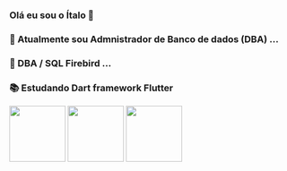 ### Olá eu sou o Ítalo 👋




### 🔭 Atualmente sou Admnistrador de Banco de dados (DBA) ...
### 🌱 DBA / SQL Firebird ...
### 📚 Estudando Dart framework Flutter 

<img src="https://upload.wikimedia.org/wikipedia/commons/f/fe/Dart_programming_language_logo.svg" width="100px"> <img src="https://upload.wikimedia.org/wikipedia/commons/4/44/Google-flutter-logo.svg" width="100px"> 
<img src="[https://upload.wikimedia.org/wikipedia/commons/f/fe/Dart_programming_language_logo.svg](https://upload.wikimedia.org/wikipedia/commons/8/8e/Firebird_logo.svg)" width="100px">

